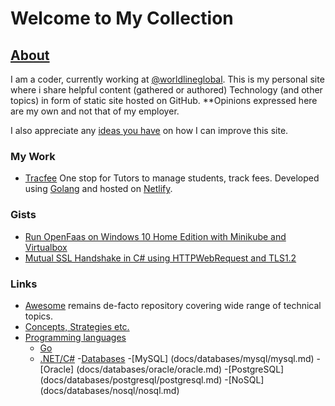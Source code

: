 # Welcome to My Collection

## [About](https://in.linkedin.com/in/sachinsunkle)
I am a coder, currently working at [@worldlineglobal](https://twitter.com/WorldlineGlobal). This is my personal site where i share helpful content (gathered or authored) Technology (and other topics) in form of static site hosted on GitHub. **Opinions expressed here are my own and not that of my employer.

I also appreciate any [ideas you have](https://github.com/sachinsu/sachinsu.github.io/issues/new) on how I can improve this site.

### My Work

- [Tracfee](https://tracfee.com) One stop for Tutors to manage students, track fees. Developed using [Golang](https://golang.org) and hosted on [Netlify](https://netlify.com).

### Gists

- [Run OpenFaas on Windows 10 Home Edition with Minikube and Virtualbox](https://gist.github.com/sachinsu/1785ac68221d093559623dd0716696c1)
- [Mutual SSL Handshake in C# using HTTPWebRequest and TLS1.2](https://gist.github.com/sachinsu/3efcc7f6eb0cc215d5edbc20fc2e48a1)

### Links

- [Awesome](http://awesome.re/) remains de-facto repository covering wide range of technical topics.
- [Concepts, Strategies etc.](docs/programming/programming.md)
- [Programming languages](docs/programming-languages/programming-languages.md)
  - [Go](docs/programming-languages/go/go.md)
  - [.NET/C#](docs/programming-languages/dotnet/dotnet.md)
-[Databases](docs/databases/database.md)
  -[MySQL] (docs/databases/mysql/mysql.md)
  -[Oracle] (docs/databases/oracle/oracle.md)
  -[PostgreSQL] (docs/databases/postgresql/postgresql.md)
  -[NoSQL] (docs/databases/nosql/nosql.md)